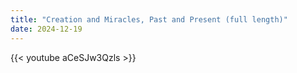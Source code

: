 ```yaml
---
title: "Creation and Miracles, Past and Present (full length)"
date: 2024-12-19
---
```


{{< youtube aCeSJw3Qzls >}}
